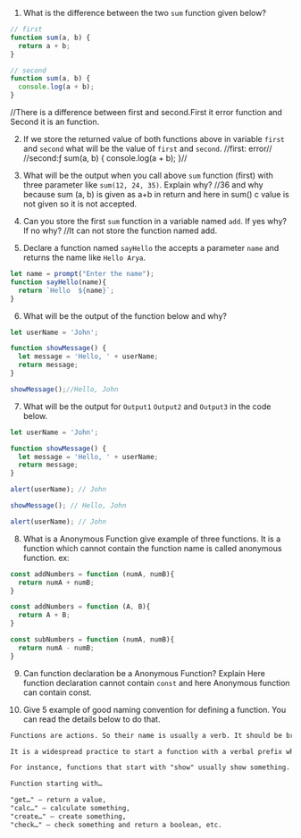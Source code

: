 1. What is the difference between the two `sum` function given below?

```js
// first
function sum(a, b) {
  return a + b;
}

// second
function sum(a, b) {
  console.log(a + b);
}
```
//There is a difference between first and second.First it error function and Second it is an function.

2. If we store the returned value of both functions above in variable `first` and `second` what will be the value of `first` and `second`.
//first: error//
//second:ƒ sum(a, b) {
  console.log(a + b);
}//

3. What will be the output when you call above `sum` function (first) with three parameter like `sum(12, 24, 35)`. Explain why?
//36 and why because sum (a, b) is given as a+b in return and here in sum() c value is not given so it is not accepted.

4. Can you store the first `sum` function in a variable named `add`. If yes why? If no why?
//It can not store the function named add.

5. Declare a function named `sayHello` the accepts a parameter `name` and returns the name like `Hello Arya`.
```js 
let name = prompt("Enter the name");
function sayHello(name){
  return `Hello  ${name}`;
}
```

6. What will be the output of the function below and why?

```js
let userName = 'John';

function showMessage() {
  let message = 'Hello, ' + userName;
  return message;
}

showMessage();//Hello, John
```


7. What will be the output for `Output1` `Output2` and `Output3` in the code below.

```js
let userName = 'John';

function showMessage() {
  let message = 'Hello, ' + userName;
  return message;
}

alert(userName); // John

showMessage(); // Hello, John

alert(userName); // John
```

8. What is a Anonymous Function give example of three functions.
It is a function which cannot contain the function name is called anonymous function.
ex:
```js
const addNumbers = function (numA, numB){
  return numA + numB;
}
```

```js
const addNumbers = function (A, B){
  return A + B;
}
```
```js
const subNumbers = function (numA, numB){
  return numA - numB;
}
```

9. Can function declaration be a Anonymous Function? Explain
Here function declaration cannot contain `const` and here Anonymous function can contain const.

10. Give 5 example of good naming convention for defining a function. You can read the details below to do that.

```md
Functions are actions. So their name is usually a verb. It should be brief, as accurate as possible and describe what the function does, so that someone reading the code gets an indication of what the function does.

It is a widespread practice to start a function with a verbal prefix which vaguely describes the action. There must be an agreement within the team on the meaning of the prefixes.

For instance, functions that start with "show" usually show something.

Function starting with…

"get…" – return a value,
"calc…" – calculate something,
"create…" – create something,
"check…" – check something and return a boolean, etc.
```
